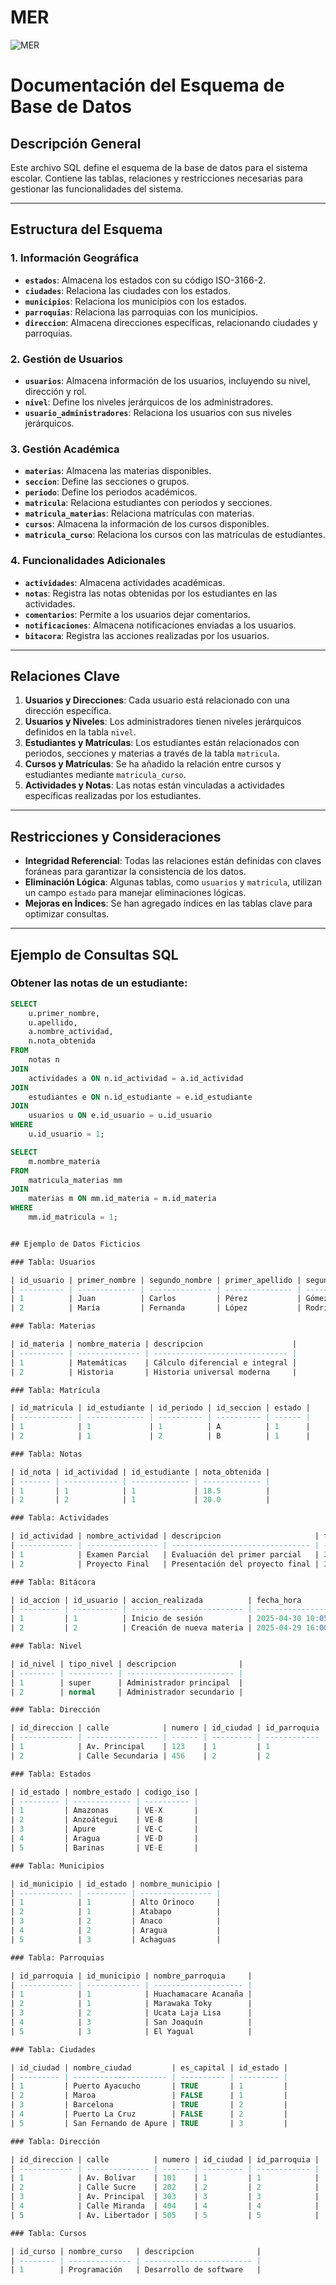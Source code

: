 # MER

![MER](https://drive.google.com/uc?id=12wlpZdQVpPgiNPotr6InbZI0m5nZWWtg)


# Documentación del Esquema de Base de Datos

## Descripción General

Este archivo SQL define el esquema de la base de datos para el sistema escolar. Contiene las tablas, relaciones y restricciones necesarias para gestionar las funcionalidades del sistema.

---

## Estructura del Esquema

### 1. Información Geográfica

- **`estados`**: Almacena los estados con su código ISO-3166-2.
- **`ciudades`**: Relaciona las ciudades con los estados.
- **`municipios`**: Relaciona los municipios con los estados.
- **`parroquias`**: Relaciona las parroquias con los municipios.
- **`direccion`**: Almacena direcciones específicas, relacionando ciudades y parroquias.

### 2. Gestión de Usuarios

- **`usuarios`**: Almacena información de los usuarios, incluyendo su nivel, dirección y rol.
- **`nivel`**: Define los niveles jerárquicos de los administradores.
- **`usuario_administradores`**: Relaciona los usuarios con sus niveles jerárquicos.

### 3. Gestión Académica

- **`materias`**: Almacena las materias disponibles.
- **`seccion`**: Define las secciones o grupos.
- **`periodo`**: Define los periodos académicos.
- **`matricula`**: Relaciona estudiantes con periodos y secciones.
- **`matricula_materias`**: Relaciona matrículas con materias.
- **`cursos`**: Almacena la información de los cursos disponibles.
- **`matricula_curso`**: Relaciona los cursos con las matrículas de estudiantes.

### 4. Funcionalidades Adicionales

- **`actividades`**: Almacena actividades académicas.
- **`notas`**: Registra las notas obtenidas por los estudiantes en las actividades.
- **`comentarios`**: Permite a los usuarios dejar comentarios.
- **`notificaciones`**: Almacena notificaciones enviadas a los usuarios.
- **`bitacora`**: Registra las acciones realizadas por los usuarios.

---

## Relaciones Clave

1. **Usuarios y Direcciones**: Cada usuario está relacionado con una dirección específica.
2. **Usuarios y Niveles**: Los administradores tienen niveles jerárquicos definidos en la tabla `nivel`.
3. **Estudiantes y Matrículas**: Los estudiantes están relacionados con periodos, secciones y materias a través de la tabla `matricula`.
4. **Cursos y Matrículas**: Se ha añadido la relación entre cursos y estudiantes mediante `matricula_curso`.
5. **Actividades y Notas**: Las notas están vinculadas a actividades específicas realizadas por los estudiantes.

---

## Restricciones y Consideraciones

- **Integridad Referencial**: Todas las relaciones están definidas con claves foráneas para garantizar la consistencia de los datos.
- **Eliminación Lógica**: Algunas tablas, como `usuarios` y `matricula`, utilizan un campo `estado` para manejar eliminaciones lógicas.
- **Mejoras en Índices**: Se han agregado índices en las tablas clave para optimizar consultas.

---

## Ejemplo de Consultas SQL

### Obtener las notas de un estudiante:

```sql
SELECT
    u.primer_nombre,
    u.apellido,
    a.nombre_actividad,
    n.nota_obtenida
FROM
    notas n
JOIN
    actividades a ON n.id_actividad = a.id_actividad
JOIN
    estudiantes e ON n.id_estudiante = e.id_estudiante
JOIN
    usuarios u ON e.id_usuario = u.id_usuario
WHERE
    u.id_usuario = 1;

SELECT
    m.nombre_materia
FROM
    matricula_materias mm
JOIN
    materias m ON mm.id_materia = m.id_materia
WHERE
    mm.id_matricula = 1;


## Ejemplo de Datos Ficticios

### Tabla: Usuarios

| id_usuario | primer_nombre | segundo_nombre | primer_apellido | segundo_apellido | correo                | rol        | estado | ultima_conexion     |
| ---------- | ------------- | -------------- | --------------- | ---------------- | --------------------- | ---------- | ------ | ------------------- |
| 1          | Juan          | Carlos         | Pérez           | Gómez            | juan.perez@gmail.com  | estudiante | 1      | 2025-04-30 10:00:00 |
| 2          | María         | Fernanda       | López           | Rodríguez        | maria.lopez@gmail.com | admin      | 1      | 2025-04-29 15:30:00 |

### Tabla: Materias

| id_materia | nombre_materia | descripcion                    |
| ---------- | -------------- | ------------------------------ |
| 1          | Matemáticas    | Cálculo diferencial e integral |
| 2          | Historia       | Historia universal moderna     |

### Tabla: Matrícula

| id_matricula | id_estudiante | id_periodo | id_seccion | estado |
| ------------ | ------------- | ---------- | ---------- | ------ |
| 1            | 1             | 1          | A          | 1      |
| 2            | 1             | 2          | B          | 1      |

### Tabla: Notas

| id_nota | id_actividad | id_estudiante | nota_obtenida |
| ------- | ------------ | ------------- | ------------- |
| 1       | 1            | 1             | 18.5          |
| 2       | 2            | 1             | 20.0          |

### Tabla: Actividades

| id_actividad | nombre_actividad | descripcion                     | fecha_creacion |
| ------------ | ---------------- | ------------------------------- | -------------- |
| 1            | Examen Parcial   | Evaluación del primer parcial   | 2025-04-15     |
| 2            | Proyecto Final   | Presentación del proyecto final | 2025-05-01     |

### Tabla: Bitácora

| id_accion | id_usuario | accion_realizada          | fecha_hora          |
| --------- | ---------- | ------------------------- | ------------------- |
| 1         | 1          | Inicio de sesión          | 2025-04-30 10:05:00 |
| 2         | 2          | Creación de nueva materia | 2025-04-29 16:00:00 |

### Tabla: Nivel

| id_nivel | tipo_nivel | descripcion              |
| -------- | ---------- | ------------------------ |
| 1        | super      | Administrador principal  |
| 2        | normal     | Administrador secundario |

### Tabla: Dirección

| id_direccion | calle            | numero | id_ciudad | id_parroquia |
| ------------ | ---------------- | ------ | --------- | ------------ |
| 1            | Av. Principal    | 123    | 1         | 1            |
| 2            | Calle Secundaria | 456    | 2         | 2            |

### Tabla: Estados

| id_estado | nombre_estado | codigo_iso |
| --------- | ------------- | ---------- |
| 1         | Amazonas      | VE-X       |
| 2         | Anzoátegui    | VE-B       |
| 3         | Apure         | VE-C       |
| 4         | Aragua        | VE-D       |
| 5         | Barinas       | VE-E       |

### Tabla: Municipios

| id_municipio | id_estado | nombre_municipio |
| ------------ | --------- | ---------------- |
| 1            | 1         | Alto Orinoco     |
| 2            | 1         | Atabapo          |
| 3            | 2         | Anaco            |
| 4            | 2         | Aragua           |
| 5            | 3         | Achaguas         |

### Tabla: Parroquias

| id_parroquia | id_municipio | nombre_parroquia     |
| ------------ | ------------ | -------------------- |
| 1            | 1            | Huachamacare Acanaña |
| 2            | 1            | Marawaka Toky        |
| 3            | 2            | Ucata Laja Lisa      |
| 4            | 3            | San Joaquín          |
| 5            | 3            | El Yagual            |

### Tabla: Ciudades

| id_ciudad | nombre_ciudad         | es_capital | id_estado |
| --------- | --------------------- | ---------- | --------- |
| 1         | Puerto Ayacucho       | TRUE       | 1         |
| 2         | Maroa                 | FALSE      | 1         |
| 3         | Barcelona             | TRUE       | 2         |
| 4         | Puerto La Cruz        | FALSE      | 2         |
| 5         | San Fernando de Apure | TRUE       | 3         |

### Tabla: Dirección

| id_direccion | calle          | numero | id_ciudad | id_parroquia |
| ------------ | -------------- | ------ | --------- | ------------ |
| 1            | Av. Bolívar    | 101    | 1         | 1            |
| 2            | Calle Sucre    | 202    | 2         | 2            |
| 3            | Av. Principal  | 303    | 3         | 3            |
| 4            | Calle Miranda  | 404    | 4         | 4            |
| 5            | Av. Libertador | 505    | 5         | 5            |

### Tabla: Cursos

| id_curso | nombre_curso   | descripcion              |
| -------- | -------------- | ------------------------ |
| 1        | Programación   | Desarrollo de software   |

